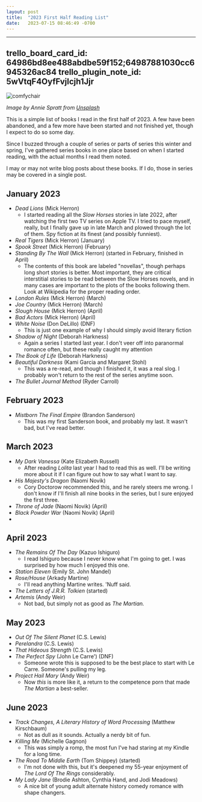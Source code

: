 ```yaml
---
layout: post
title:  "2023 First Half Reading List"
date:   2023-07-15 08:46:49 -0700
---
```


---
trello_board_card_id: 64986bd8ee488abdbe59f152;64987881030cc6945326ac84
trello_plugin_note_id: 5wVtqF4OyfFvjIcjh1Jjr
---

![comfychair](/assets/images/annie-spratt-7Uufa4DeTyc-unsplash.jpg)

*Image by Annie Spratt from [Unsplash](https://unsplash.com/)*

This is a simple list of books I read in the first half of 2023. A few have been abandoned, and a few more have been started and not finished yet, though I expect to do so some day.

Since I buzzed through a couple of series or parts of series this winter and spring, I've gathered series books in one place based on when I started reading, with the actual months I read them noted.

I may or may not write blog posts about these books. If I do, those in series may be covered in a single post.

## January 2023

- *Dead Lions* (Mick Herron)
	- I started reading all the *Slow Horses* stories in late 2022, after watching the first two TV series on Apple TV. I tried to pace myself, really, but I finally gave up in late March and plowed through the lot of them. Spy fiction at its finest (and possibly funniest).
- *Real Tigers* (Mick Herron) (January)
- *Spook Street* (Mick Herron) (February)
- *Standing By The Wall* (Mick Herron) (started in February, finished in April)
	- The contents of this book are labeled "novellas", though perhaps long short stories is better. Most important, they are critical interstitial stories to be read between the Slow Horses novels, and in many cases are important to the plots of the books following them. Look at Wikipedia for the proper reading order.
- *London Rules* (Mick Herron) (March)
- *Joe Country* (Mick Herron) (March)
- *Slough House* (Mick Herron) (April)
- *Bad Actors* (Mick Herron) (April)
- *White Noise* (Don DeLillo) (DNF)
	- This is just one example of why I should simply avoid literary fiction
- *Shadow of Night* (Deborah Harkness)
	- Again a series I started last year. I don't veer off into paranormal romance often, but these really caught my attention
- *The Book of Life* (Deborah Harkness)
- *Beautiful Darkness* (Kami Garcia and Margaret Stohl)
	- This was a re-read, and though I finished it, it was a real slog. I probably won't return to the rest of the series anytime soon.
- *The Bullet Journal Method* (Ryder Carroll) 

## February 2023

- *Mistborn The Final Empire* (Brandon Sanderson)
	- This was my first Sanderson book, and probably my last. It wasn't bad, but I've read better.

## March 2023

- *My Dark Vanessa* (Kate Elizabeth Russell)
	- After reading *Lolita* last year I had to read this as well. I'll be writing more about it if I can figure out how to say what I want to say.
- *His Majesty's Dragon* (Naomi Novik)
	- Cory Doctorow recommended this, and he rarely steers me wrong. I don't know if I'll finish all nine books in the series, but I sure enjoyed the first three.
- *Throne of Jade* (Naomi Novik) (April)
- *Black Powder War* (Naomi Novik) (April)
- 

## April 2023

- *The Remains Of The Day* (Kazuo Ishiguro)
	- I read Ishiguro because I never know what I'm going to get. I was surprised by how much I enjoyed this one.
- *Station Eleven* (Emily St. John Mandel)
- *Rose/House* (Arkady Martine)
	- I'll read anything Martine writes. 'Nuff said.
- *The Letters of J.R.R. Tolkien* (started)
- *Artemis* (Andy Weir) 
	- Not bad, but simply not as good as *The Martian.*

## May 2023

- *Out Of The Silent Planet* (C.S. Lewis)
- *Perelandra* (C.S. Lewis)
- *That Hideous Strength* (C.S. Lewis)
- *The Perfect Spy* (John Le Carre') (DNF)
	- Someone wrote this is supposed to be the best place to start with Le Carre. Someone's pulling my leg.
- *Project Hail Mary* (Andy Weir)
	- Now *this* is more like it, a return to the competence porn that made *The Martian* a best-seller.

## June 2023

- *Track Changes, A Literary History of Word Processing* (Matthew Kirschbaum)
	- Not as dull as it sounds. Actually a nerdy bit of fun.
- *Killing Me* (Michelle Gagnon)
	- This was simply a romp, the most fun I've had staring at my Kindle for a long time.
- *The Road To Middle Earth* (Tom Shippey) (started)
	- I'm not done with this, but it's deepened my 55-year enjoyment of *The Lord Of The Rings* considerably.
- *My Lady Jane* (Brodie Ashton, Cynthia Hand, and Jodi Meadows)
	- A nice bit of young adult alternate history comedy romance with shape changers. 